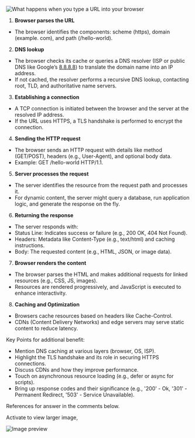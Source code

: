 ![What happens when you type a URL into your browser](https://github.com/zsanjay/Obsidian-Notes/blob/main/assets%2Fimages%2F20241211115607.png)


1. **Browser parses the URL**  
- The browser identifies the components: scheme (https), domain (example. com), and path (/hello-world).  

  
2. **DNS lookup**  
- The browser checks its cache or queries a DNS resolver (ISP or public DNS like Google’s [8.8.8.8](http://8.8.8.8/)) to translate the domain name into an IP address.  
- If not cached, the resolver performs a recursive DNS lookup, contacting root, TLD, and authoritative name servers.  

  
3. **Establishing a connection**  
- A TCP connection is initiated between the browser and the server at the resolved IP address.  
- If the URL uses HTTPS, a TLS handshake is performed to encrypt the connection.  

  
4. **Sending the HTTP request**  
- The browser sends an HTTP request with details like method (GET/POST), headers (e.g., User-Agent), and optional body data.  
- Example: GET /hello-world HTTP/1.1.  
  
5. **Server processes the request**  
- The server identifies the resource from the request path and processes it.  
- For dynamic content, the server might query a database, run application logic, and generate the response on the fly.  
  
6. **Returning the response**  
- The server responds with:  
- Status Line: Indicates success or failure (e.g., 200 OK, 404 Not Found).  
- Headers: Metadata like Content-Type (e.g., text/html) and caching instructions.  
- Body: The requested content (e.g., HTML, JSON, or image data).  
  
7. **Browser renders the content**  
- The browser parses the HTML and makes additional requests for linked resources (e.g., CSS, JS, images).  
- Resources are rendered progressively, and JavaScript is executed to enhance interactivity.  
  
8. **Caching and Optimization**  
- Browsers cache resources based on headers like Cache-Control.  
- CDNs (Content Delivery Networks) and edge servers may serve static content to reduce latency.  
  
Key Points for additional benefit:  
- Mention DNS caching at various layers (browser, OS, ISP).  
- Highlight the TLS handshake and its role in securing HTTPS connections.  
- Discuss CDNs and how they improve performance.  
- Touch on asynchronous resource loading (e.g., defer or async for scripts).  
- Bring up response codes and their significance (e.g., '200' - Ok, '301' - Permanent Redirect, '503' - Service Unavailable).  
  
References for answer in the comments below.

Activate to view larger image,

![Image preview](https://media.licdn.com/dms/image/v2/D4E22AQH2cta3p2jgFA/feedshare-shrink_800/feedshare-shrink_800/0/1733487138402?e=1736380800&v=beta&t=NaABmRyGpEaT4tx7v0rOMH7ERfTQ3fnZw2AQNg-YrmY)

